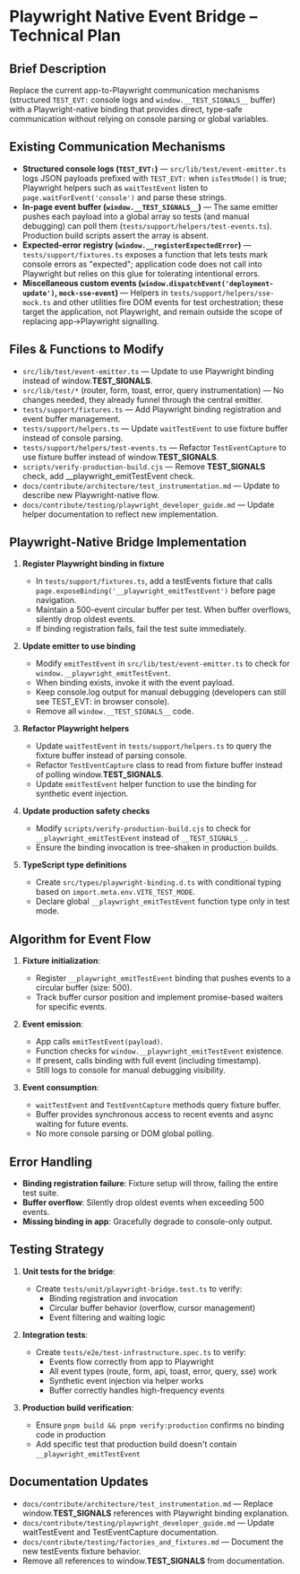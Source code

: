 # Playwright Native Event Bridge – Technical Plan

## Brief Description
Replace the current app-to-Playwright communication mechanisms (structured `TEST_EVT:` console logs and `window.__TEST_SIGNALS__` buffer) with a Playwright-native binding that provides direct, type-safe communication without relying on console parsing or global variables.

## Existing Communication Mechanisms
- **Structured console logs (`TEST_EVT:`)** — `src/lib/test/event-emitter.ts` logs JSON payloads prefixed with `TEST_EVT:` when `isTestMode()` is true; Playwright helpers such as `waitTestEvent` listen to `page.waitForEvent('console')` and parse these strings.
- **In-page event buffer (`window.__TEST_SIGNALS__`)** — The same emitter pushes each payload into a global array so tests (and manual debugging) can poll them (`tests/support/helpers/test-events.ts`). Production build scripts assert the array is absent.
- **Expected-error registry (`window.__registerExpectedError`)** — `tests/support/fixtures.ts` exposes a function that lets tests mark console errors as "expected"; application code does not call into Playwright but relies on this glue for tolerating intentional errors.
- **Miscellaneous custom events (`window.dispatchEvent('deployment-update')`, `mock-sse-event`)** — Helpers in `tests/support/helpers/sse-mock.ts` and other utilities fire DOM events for test orchestration; these target the application, not Playwright, and remain outside the scope of replacing app→Playwright signalling.

## Files & Functions to Modify
- `src/lib/test/event-emitter.ts` — Update to use Playwright binding instead of window.__TEST_SIGNALS__.
- `src/lib/test/*` (router, form, toast, error, query instrumentation) — No changes needed, they already funnel through the central emitter.
- `tests/support/fixtures.ts` — Add Playwright binding registration and event buffer management.
- `tests/support/helpers.ts` — Update `waitTestEvent` to use fixture buffer instead of console parsing.
- `tests/support/helpers/test-events.ts` — Refactor `TestEventCapture` to use fixture buffer instead of window.__TEST_SIGNALS__.
- `scripts/verify-production-build.cjs` — Remove __TEST_SIGNALS__ check, add __playwright_emitTestEvent check.
- `docs/contribute/architecture/test_instrumentation.md` — Update to describe new Playwright-native flow.
- `docs/contribute/testing/playwright_developer_guide.md` — Update helper documentation to reflect new implementation.

## Playwright-Native Bridge Implementation
1. **Register Playwright binding in fixture**
   - In `tests/support/fixtures.ts`, add a testEvents fixture that calls `page.exposeBinding('__playwright_emitTestEvent')` before page navigation.
   - Maintain a 500-event circular buffer per test. When buffer overflows, silently drop oldest events.
   - If binding registration fails, fail the test suite immediately.

2. **Update emitter to use binding**
   - Modify `emitTestEvent` in `src/lib/test/event-emitter.ts` to check for `window.__playwright_emitTestEvent`.
   - When binding exists, invoke it with the event payload.
   - Keep console.log output for manual debugging (developers can still see TEST_EVT: in browser console).
   - Remove all `window.__TEST_SIGNALS__` code.

3. **Refactor Playwright helpers**
   - Update `waitTestEvent` in `tests/support/helpers.ts` to query the fixture buffer instead of parsing console.
   - Refactor `TestEventCapture` class to read from fixture buffer instead of polling window.__TEST_SIGNALS__.
   - Update `emitTestEvent` helper function to use the binding for synthetic event injection.

4. **Update production safety checks**
   - Modify `scripts/verify-production-build.cjs` to check for `__playwright_emitTestEvent` instead of `__TEST_SIGNALS__`.
   - Ensure the binding invocation is tree-shaken in production builds.

5. **TypeScript type definitions**
   - Create `src/types/playwright-binding.d.ts` with conditional typing based on `import.meta.env.VITE_TEST_MODE`.
   - Declare global `__playwright_emitTestEvent` function type only in test mode.

## Algorithm for Event Flow
1. **Fixture initialization**:
   - Register `__playwright_emitTestEvent` binding that pushes events to a circular buffer (size: 500).
   - Track buffer cursor position and implement promise-based waiters for specific events.

2. **Event emission**:
   - App calls `emitTestEvent(payload)`.
   - Function checks for `window.__playwright_emitTestEvent` existence.
   - If present, calls binding with full event (including timestamp).
   - Still logs to console for manual debugging visibility.

3. **Event consumption**:
   - `waitTestEvent` and `TestEventCapture` methods query fixture buffer.
   - Buffer provides synchronous access to recent events and async waiting for future events.
   - No more console parsing or DOM global polling.

## Error Handling
- **Binding registration failure**: Fixture setup will throw, failing the entire test suite.
- **Buffer overflow**: Silently drop oldest events when exceeding 500 events.
- **Missing binding in app**: Gracefully degrade to console-only output.

## Testing Strategy
1. **Unit tests for the bridge**:
   - Create `tests/unit/playwright-bridge.test.ts` to verify:
     - Binding registration and invocation
     - Circular buffer behavior (overflow, cursor management)
     - Event filtering and waiting logic

2. **Integration tests**:
   - Create `tests/e2e/test-infrastructure.spec.ts` to verify:
     - Events flow correctly from app to Playwright
     - All event types (route, form, api, toast, error, query, sse) work
     - Synthetic event injection via helper works
     - Buffer correctly handles high-frequency events

3. **Production build verification**:
   - Ensure `pnpm build && pnpm verify:production` confirms no binding code in production
   - Add specific test that production build doesn't contain `__playwright_emitTestEvent`

## Documentation Updates
- `docs/contribute/architecture/test_instrumentation.md` — Replace window.__TEST_SIGNALS__ references with Playwright binding explanation.
- `docs/contribute/testing/playwright_developer_guide.md` — Update waitTestEvent and TestEventCapture documentation.
- `docs/contribute/testing/factories_and_fixtures.md` — Document the new testEvents fixture behavior.
- Remove all references to window.__TEST_SIGNALS__ from documentation.

